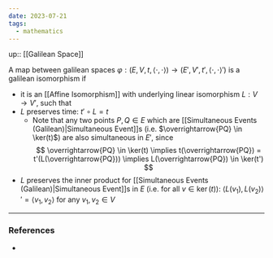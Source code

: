 ```yaml
---
date: 2023-07-21
tags:
  - mathematics
---
```

up:: [[Galilean Space]]

A map between galilean spaces $\varphi: \left(E, V, t, \left<\cdot, \cdot\right>\right) \to \left(E', V', t', \left<\cdot, \cdot\right>'\right)$ is a galilean isomorphism if
- it is an [[Affine Isomorphism]] with underlying linear isomorphism $L: V \to V'$, such that
- $L$ preserves time: $t' \circ L = t$
	- Note that any two points $P, Q \in E$ which are [[Simultaneous Events (Galilean)|Simultaneous Event]]s (i.e. $\overrightarrow{PQ} \in \ker(t)$) are also simultaneous in $E'$, since 	  $$
	  \overrightarrow{PQ} \in \ker(t) \implies t(\overrightarrow{PQ}) = t'(L(\overrightarrow{PQ})) \implies L(\overrightarrow{PQ}) \in \ker(t')
	  $$
- $L$ preserves the inner product for [[Simultaneous Events (Galilean)|Simultaneous Event]]s in $E$ (i.e. for all $v \in \ker(t)$): $\left<L(v_1), L(v_2)\right>' = \left<v_1, v_2\right>$ for any $v_1, v_2 \in V$

---
### References
- 